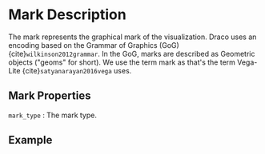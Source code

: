 # Mark Description

The mark represents the graphical mark of the visualization. Draco uses an encoding based on the Grammar of Graphics (GoG) {cite}`wilkinson2012grammar`. In the GoG, marks are described as Geometric objects ("geoms" for short). We use the term mark as that's the term Vega-Lite {cite}`satyanarayan2016vega` uses.

## Mark Properties

`mark_type`
: The mark type.

## Example

```prolog

```
